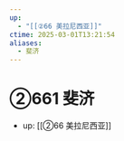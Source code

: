 ```yaml
---
up:
  - "[[②66 美拉尼西亚]]"
ctime: 2025-03-01T13:21:54
aliases:
  - 斐济
---
```


# ②661 斐济

- up: [[②66 美拉尼西亚]]
